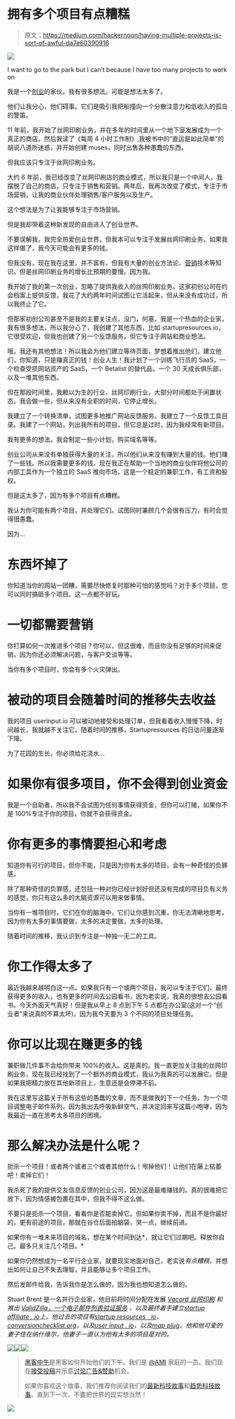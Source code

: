 # 拥有多个项目有点糟糕

> 原文：<https://medium.com/hackernoon/having-multiple-projects-is-sort-of-awful-da7e60390916>

![](img/97a07b72b31d3f72ba2dde4fe052220d.png)

I want to go to the park but I can’t because I have too many projects to work on

我是一个[创业](https://hackernoon.com/tagged/startup)的家伙。我有很多想法。可能是想法太多了。

他们让我分心，他们碍事。它们是吸引我把船撞向一个分散注意力和低收入的孤岛的警笛。

11 年前，我开始了丝网印刷业务，并在多年的时间里从一个地下室发展成为一个真正的商店。然后我读了《每周 4 小时工作制》,我被书中的“直运是如此简单”的胡说八道所迷惑，并开始创建 muses，同时出售各种愚蠢的东西。

但我应该只专注于丝网印刷业务。

大约 6 年前，我已经改变了丝网印刷店的商业模式，所以我只是一个中间人，我摆脱了自己的商店，只专注于销售和营销。两年后，我再次改变了模式，专注于市场营销，让我的商业伙伴处理销售/客户服务以及生产。

这个想法是为了让我能够专注于市场营销。

但是我却带着这种新发现的自由进入了创业世界。

不要误解我，我完全热爱创业世界，但我本可以专注于发展丝网印刷业务，如果我这样做了，我今天可能会有更多的钱。

但我没有，现在我在这里，并不富有，但我有大量的创业方法论、[营销](https://hackernoon.com/tagged/marketing)技术等知识。但是丝网印刷业务的增长比预期的要慢。因为我。

我开始了我的第一次创业，忽略了提供我收入的丝网印刷业务。这家初创公司在约会档案上提供反馈，我花了大约两年时间试图让它活起来，但从来没有成功过，所以我终止了它。

但那家初创公司甚至不是我的主要关注点，没门，何塞，我是一个热血的企业家，我有很多想法，所以我分心了，我创建了其他东西，比如 startupresources.io，它很受欢迎，但我也创建了另一个反馈服务，但它专注于网站和商业想法。

哦，我还有其他想法！所以我会为他们建立等待页面，梦想着推出他们，建立他们，你知道，只是赚真正的钱！创业人生！我计划了一个训练飞行员的 SaaS，一个检查受损网站资产的 SaaS，一个 Betalist 的替代品，一个 30 天成长俱乐部，以及一堆其他东西。

但在那段时间里，我赖以为生的行业，丝网印刷行业，大部分时间都处于闲置状态。我会做一些，但从来没有全职的时间，它停止增长。

我建立了一个转换清单，试图更多地推广网站反馈服务。我建立了一个反馈工具目录。我建了一个网站，列出我所有的项目，但它总是过时，因为我经常有新项目。

我有更多的想法，我会制定一些小计划，购买域名等等。

创业公司从来没有单独获得大量的关注，所以他们从来没有赚到大量的钱。他们赚了一些钱。所以我需要更多的钱，现在我正在帮助一个当地的商业伙伴将他公司的内部工具作为一个独立的 SaaS 推向市场，这是一个稳定的兼职工作，有工资和股权。

但是这太多了，因为有多个项目有点糟糕。

我认为你可能有两个项目，并处理它们。试图同时兼顾几个会很有压力，有时会觉得很愚蠢。

因为…

# 东西坏掉了

你知道当你的网站一团糟，需要尽快修复时那种可怕的感觉吗？对于多个项目，您可以同时搞砸多个项目。这一点都不好玩。

# 一切都需要营销

你打算如何一次推进多个项目？你可以，但这很难，而且你没有足够的时间来促销，因为你还必须解决问题，与客户交谈等等。

当你有多个项目时，你会有多个火灾弹出。

# 被动的项目会随着时间的推移失去收益

我的项目 userinput.io 可以被动地接受和处理订单，但我看着收入慢慢下降，时间越长，我就越不关注它。随着时间的推移，Startupresources 的日访问量逐渐下降。

为了花园的生长，你必须给花浇水…

# 如果你有很多项目，你不会得到创业资金

我是一个自助者，所以我不会试图为任何事情获得资金，但你可以打赌，如果你不是 100%专注于你的项目，你就不会获得资金。

# 你有更多的事情要担心和考虑

知道你有可行的项目，但你不能，只是因为你有太多的项目，会有一种奇怪的负罪感。

除了那种奇怪的负罪感，还包括一种对你已经计划好但还没有完成的项目负有义务的感觉，你只有这么多的大脑资源可以用来做事情。

当你有一堆项目时，它们在你的脑海中，它们让你感到沉重，你无法清晰地思考，因为你有太多的事情要做，太多的决定要做，太多的处理。

随着时间的推移，我认识到专注是一种独一无二的工具。

# 你工作得太多了

最近我越来越明白这一点。如果我只有一个或两个项目，我可以专注于它们，最终获得更多的收入，也有更多的时间去公园看书，因为老实说，我真的很想去公园看书。今天外面天气真好！但是我从早上 8 点到下午 5 点都在办公室(这对一个“创业者”来说真的不算太坏)，因为我今天要为 3 个不同的项目处理任务。

# 你可以比现在赚更多的钱

兼职做几件事不会给你带来 100%的收入。这是真的。我一直更加关注我的丝网印刷业务，现在我已经找到了一个额外的商业模式，我认为我真的可以发展它。但是如果我把精力放在其他新项目上，生意还是会停滞不前。

我在这里写这篇关于所有这些的愚蠢的文章，而不是做我的下一个任务，为一个项目调整电子邮件系列，因为我出去呼吸新鲜空气，并决定回来写这篇小咆哮，因为我最近一直在思考太多项目的困境。

# 那么解决办法是什么呢？

扼杀一个项目！或者两个或者三个或者其他什么！甩掉他们！让他们在藤上枯萎吧！卖掉它们！

我杀死了我的提供交友信息反馈的创业公司，因为这是最难赚钱的。真的很难把它放下，因为情感被包裹在其中，但我不得不这么做。

不要只是扼杀一个项目，看看你是否能卖掉它。但如果你卖不掉，而且不是你最好的，更有前途的项目，那就在谷仓后面拍脑袋，哭一点，继续前进。

如果你有一堆未来项目的域名，想在某个时间到达*，就让它们过期吧。释放你自己。最多只关注几个项目。*

如果你仍然想成为一名平行企业家，就要现实地面对自己，老实说*有点糟糕*，并想出如何让自己不失去理智，并且能够让多个项目工作。

然后发邮件给我，告诉我你是怎么做的，因为我也想知道怎么做的。

Stuart Brent 是一名并行企业家，他目前将时间分配在发展 [*Vacord 丝网印刷*](https://vacord.com) *和推出* [*ValidZilla，一个电子邮件列表验证服务*](https://www.validzilla.com) *，以及最终着手建立*[*startup affiliate . io*](https://startupaffiliate.io)*上。他过去的项目有*[*startup resources . io*](https://startupresources.io)*，*[*conversionchecklist.org*](http://conversionchecklist.org)*，以及*[*user input . io*](https://userinput.io)*，以及*[*map plug*](https://www.mapplug.com)*。他和他可爱的妻子住在纳什维尔，他妻子一直认为他有太多的项目是对的。*

[![](img/50ef4044ecd4e250b5d50f368b775d38.png)](http://bit.ly/HackernoonFB)[![](img/979d9a46439d5aebbdcdca574e21dc81.png)](https://goo.gl/k7XYbx)[![](img/2930ba6bd2c12218fdbbf7e02c8746ff.png)](https://goo.gl/4ofytp)

> [黑客中午](http://bit.ly/Hackernoon)是黑客如何开始他们的下午。我们是 [@AMI](http://bit.ly/atAMIatAMI) 家庭的一员。我们现在[接受投稿](http://bit.ly/hackernoonsubmission)并乐意[讨论广告&赞助](mailto:partners@amipublications.com)机会。
> 
> 如果你喜欢这个故事，我们推荐你阅读我们的[最新科技故事](http://bit.ly/hackernoonlatestt)和[趋势科技故事](https://hackernoon.com/trending)。直到下一次，不要把世界的现实想当然！

![](img/be0ca55ba73a573dce11effb2ee80d56.png)